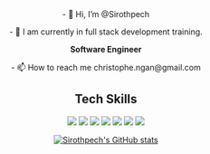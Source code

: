 
<div align=center>
- 👋 Hi, I’m @Sirothpech
<p>- 🌱 I am currently in full stack development training.</p>
 <p><b>Software Engineer</b></p>
- 📫 How to reach me christophe.ngan@gmail.com

## Tech Skills

 <img src="https://img.shields.io/badge/-C-979DAC?style=for-the-badge&logo=c&logoColor=979DAC&labelColor=282828">
 <img src="https://img.shields.io/badge/-GIT-C46339?style=for-the-badge&logo=git&logoColor=C46339&labelColor=282828">
 <img src="https://img.shields.io/badge/-GITHUB-949DA5?style=for-the-badge&logo=github&logoColor=949DA5&labelColor=282828">
 <img src="https://img.shields.io/badge/-HTML-E49C55?style=for-the-badge&logo=html5&logoColor=E49C55&labelColor=282828">
 <img src="https://img.shields.io/badge/-CSS-red?style=for-the-badge&logo=css3&logoColor=red&labelColor=282828">
 <img src="https://img.shields.io/badge/-JAVASCRIPT-yellow?style=for-the-badge&logo=javascript&logoColor=yellow&labelColor=282828">
 <img src="https://img.shields.io/badge/-PYTHON-55E476?style=for-the-badge&logo=python&logoColor=55E476&labelColor=282828">
 

[![Sirothpech's GitHub stats](https://github-readme-stats.vercel.app/api?username=Sirothpech&show_icons=true&theme=radical)](https://github.com/Sirothpech/github-readme-stats)

  </div>
<!---
Sirothpech/Sirothpech is a ✨ special ✨ repository because its `README.md` (this file) appears on your GitHub profile.
You can click the Preview link to take a look at your changes.
--->
